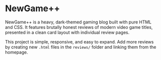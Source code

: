 # NewGame++

NewGame++ is a heavy, dark-themed gaming blog built with pure HTML and CSS. It features brutally honest reviews of modern video game titles, presented in a clean card layout with individual review pages.

This project is simple, responsive, and easy to expand. Add more reviews by creating new `.html` files in the `reviews/` folder and linking them from the homepage.
